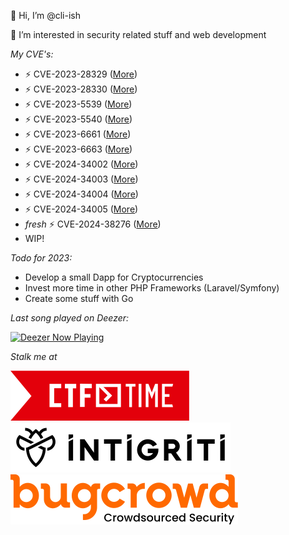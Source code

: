 👋 Hi, I’m @cli-ish

👀 I’m interested in security related stuff and web development

*My CVE's:*
- ⚡ CVE-2023-28329 ([More](https://moodle.org/mod/forum/discuss.php?d=445061))
- ⚡ CVE-2023-28330 ([More](https://moodle.org/mod/forum/discuss.php?d=445062))
- ⚡ CVE-2023-5539  ([More](https://moodle.org/mod/forum/discuss.php?d=451580))
- ⚡ CVE-2023-5540  ([More](https://moodle.org/mod/forum/discuss.php?d=451581))
- ⚡ CVE-2023-6661  ([More](https://moodle.org/mod/forum/discuss.php?d=453758))
- ⚡ CVE-2023-6663  ([More](https://moodle.org/mod/forum/discuss.php?d=453760))
- ⚡ CVE-2024-34002  ([More](https://moodle.org/mod/forum/discuss.php?d=458390))
- ⚡ CVE-2024-34003  ([More](https://moodle.org/mod/forum/discuss.php?d=458391))
- ⚡ CVE-2024-34004  ([More](https://moodle.org/mod/forum/discuss.php?d=458393))
- ⚡ CVE-2024-34005  ([More](https://moodle.org/mod/forum/discuss.php?d=458394))
- *fresh* ⚡ CVE-2024-38276  ([More](https://moodle.org/mod/forum/discuss.php?d=459501))
- WIP!

*Todo for 2023:*
- Develop a small Dapp for Cryptocurrencies
- Invest more time in other PHP Frameworks (Laravel/Symfony)
- Create some stuff with Go

*Last song played on Deezer:*

[![Deezer Now Playing](https://incredible.software/test/badge/07371d90-f3ce-4352-b50a-93b55e3102e9)](https://github.com/cli-ish/deezer-badge)

*Stalk me at*

[![CTFTime](./pix/ctftime.svg)](https://ctftime.org/user/110513)&nbsp;&nbsp;&nbsp;&nbsp;[![Intigriti](./pix/intigriti.svg)](https://app.intigriti.com/researcher/profile/cliish)&nbsp;&nbsp;&nbsp;&nbsp;[![Bugcrowd](./pix/bugcrowd.svg)](https://bugcrowd.com/cli-ish)
